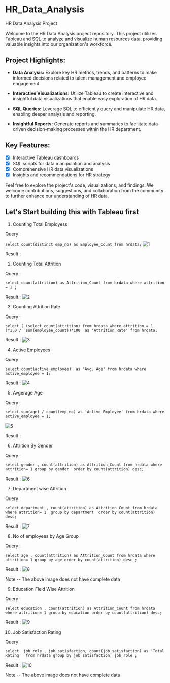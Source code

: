 # HR_Data_Analysis
HR Data Analysis Project

Welcome to the HR Data Analysis project repository. This project utilizes Tableau and SQL to analyze and visualize human resources data, providing valuable insights into our organization's workforce. 

## Project Highlights:

- **Data Analysis:** Explore key HR metrics, trends, and patterns to make informed decisions related to talent management and employee engagement.

- **Interactive Visualizations:** Utilize Tableau to create interactive and insightful data visualizations that enable easy exploration of HR data.

- **SQL Queries:** Leverage SQL to efficiently query and manipulate HR data, enabling deeper analysis and reporting.

- **Insightful Reports:** Generate reports and summaries to facilitate data-driven decision-making processes within the HR department.

## Key Features:

- [x] Interactive Tableau dashboards
- [x] SQL scripts for data manipulation and analysis
- [x] Comprehensive HR data visualizations
- [x] Insights and recommendations for HR strategy

Feel free to explore the project's code, visualizations, and findings. We welcome contributions, suggestions, and collaboration from the community to further enhance our understanding of HR data.


## Let's Start building this with Tableau first  

1.  Counting Total Employess

Query : 

```select count(distinct emp_no) as Employee_Count from hrdata;```
![1](https://github.com/pawan941394/HR_Data_Analysis/assets/63099276/5b093907-c1fb-4df3-927b-f6a0ee5d4b8e)

Result : 

2.  Counting Total Attrition 

Query : 

```select count(attrition) as Attrition_Count from hrdata where attrition = 1 ;```

Result : 
![2](https://github.com/pawan941394/HR_Data_Analysis/assets/63099276/eada59e2-f791-41da-9bcd-e7e1d4ce6655)


3. Counting Attrition Rate
   
Query : 

```select ( (select count(attrition) from hrdata where attrition = 1 )*1.0 /  sum(employee_count))*100  as 'Attrition Rate' from hrdata;```

Result : 
![3](https://github.com/pawan941394/HR_Data_Analysis/assets/63099276/5f700387-faae-4e7c-a53c-a11724175403)


4. Active Employees 

Query : 

```select count(active_employee)  as 'Avg. Age' from hrdata where active_employee = 1; ```

Result : 
![4](https://github.com/pawan941394/HR_Data_Analysis/assets/63099276/6ad218c4-ea61-44b1-960f-c3265833450d)


5. Avgerage Age

Query : 

```select sum(age) / count(emp_no) as 'Active Employee' from hrdata where active_employee = 1;```

![5](https://github.com/pawan941394/HR_Data_Analysis/assets/63099276/0858df0c-cb44-4448-a17c-d1c4ba527ad3)

Result : 

6. Attrition By Gender 

Query : 

```select gender , count(attrition) as Attrition_Count from hrdata where attrition= 1 group by gender  order by count(attrition) desc;```

Result : 
![6](https://github.com/pawan941394/HR_Data_Analysis/assets/63099276/49f0d544-7a7c-4713-8719-d2906a8f5edc)

7. Department wise Attrition 

Query : 

```select department , count(attrition) as Attrition_Count from hrdata  where attrition= 1  group by department  order by count(attrition) desc;```

Result : 
![7](https://github.com/pawan941394/HR_Data_Analysis/assets/63099276/1f8e35db-569b-46d0-813f-093988a594b0)


8. No of employees by Age Group 

Query : 

```select age , count(attrition) as Attrition_Count from hrdata where attrition= 1 group by age order by count(attrition) desc ;```

Result : 
![8](https://github.com/pawan941394/HR_Data_Analysis/assets/63099276/efcee368-4109-4aaa-b22f-84a5e84a0e95)


Note --  The above image does not have complete data

 
9. Education Field Wise Attrition

Query : 

```select education , count(attrition) as Attrition_Count from hrdata where attrition= 1 group by education order by count(attrition) desc;```

Result : 
![9](https://github.com/pawan941394/HR_Data_Analysis/assets/63099276/956a8ec3-dffb-4865-a2f7-1b3205346880)


10. Job Satisfaction Rating

Query : 

```select  job_role , job_satisfaction, count(job_satisfaction) as 'Total Rating'  from hrdata group by job_satisfaction, job_role ;```

Result : 
![10](https://github.com/pawan941394/HR_Data_Analysis/assets/63099276/a5589a59-9eac-4dcf-b37c-608797ffe807)

Note -- The above image does not have complete data 
